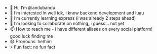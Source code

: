 - 👋 Hi, I’m @andubandu
- 👀 I’m interested in well idk, i know backend development and luau
- 🌱 I’m currently learning express (i was already 2 steps ahead)
- 💞️ I’m looking to collaborate on nothing, i guess... not yet
- 📫 How to reach me - i have different aliases on every social platform! good luck finding me
- 😄 Pronouns: he/him
- ⚡ Fun fact: no fun fact

<!---
andubandu/andubandu is a ✨ special ✨ repository because its `README.md` (this file) appears on your GitHub profile.
You can click the Preview link to take a look at your changes.
--->
